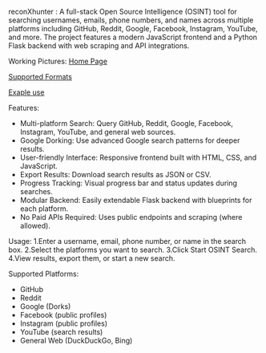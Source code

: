 reconXhunter :
A full-stack Open Source Intelligence (OSINT) tool for searching usernames, emails, phone numbers, and names across multiple platforms including GitHub, Reddit, Google, Facebook, Instagram, YouTube, and more.
The project features a modern JavaScript frontend and a Python Flask backend with web scraping and API integrations.

Working Pictures:
[Home Page](https://github.com/karthickraja-rgb/OSINT_SEARCH_WEBSITE/blob/main/website%20model%20images/Screenshot%202025-05-25%20120441.png)

[Supported Formats](https://github.com/Gamer-629/OSINT-Website/blob/main/Assets/Screenshot%202025-05-25%20120456.png)

[Exaple use](https://github.com/Gamer-629/OSINT-Website/blob/main/Assets/Screenshot%202025-05-25%20121310.png)




Features:
* Multi-platform Search: Query GitHub, Reddit, Google, Facebook, Instagram, YouTube, and general web sources.
* Google Dorking: Use advanced Google search patterns for deeper results.
* User-friendly Interface: Responsive frontend built with HTML, CSS, and JavaScript.
* Export Results: Download search results as JSON or CSV.
* Progress Tracking: Visual progress bar and status updates during searches.
* Modular Backend: Easily extendable Flask backend with blueprints for each platform.
* No Paid APIs Required: Uses public endpoints and scraping (where allowed).

Usage:
1.Enter a username, email, phone number, or name in the search box.
2.Select the platforms you want to search.
3.Click Start OSINT Search.
4.View results, export them, or start a new search.

Supported Platforms:
* GitHub
* Reddit
* Google (Dorks)
* Facebook (public profiles)
* Instagram (public profiles)
* YouTube (search results)
* General Web (DuckDuckGo, Bing)
